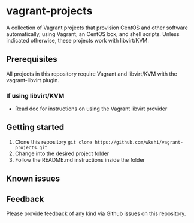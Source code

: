 # vagrant-projects
A collection of Vagrant projects that provision CentOS and other software automatically, using Vagrant, an CentOS box, and shell scripts. Unless indicated otherwise, these projects work with libvirt/KVM.

## Prerequisites
All projects in this repository require Vagrant and libvirt/KVM with the vagrant-libvirt plugin.

### If using libvirt/KVM
- Read doc for instructions on using the Vagrant libvirt provider

## Getting started
1. Clone this repository `git clone https://github.com/wkshi/vagrant-projects.git`
2. Change into the desired project folder
3. Follow the README.md instructions inside the folder

## Known issues

## Feedback
Please provide feedback of any kind via Github issues on this repository.
